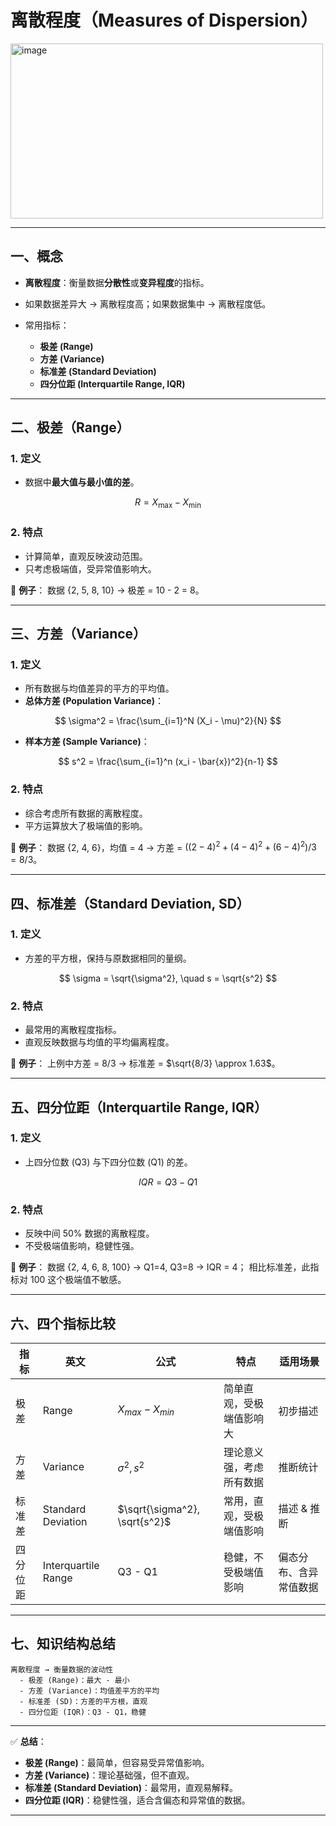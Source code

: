 

# 离散程度（Measures of Dispersion）
<img width="500" height="280" alt="image" src="https://github.com/user-attachments/assets/a6650c7d-99cc-4498-b49a-97a37a5a6780" />

---

## 一、概念

* **离散程度**：衡量数据**分散性**或**变异程度**的指标。
* 如果数据差异大 → 离散程度高；如果数据集中 → 离散程度低。
* 常用指标：

  * **极差 (Range)**
  * **方差 (Variance)**
  * **标准差 (Standard Deviation)**
  * **四分位距 (Interquartile Range, IQR)**

---

## 二、极差（Range）

### 1. 定义

* 数据中**最大值与最小值的差**。

$$
R = X_{\max} - X_{\min}
$$

### 2. 特点

* 计算简单，直观反映波动范围。
* 只考虑极端值，受异常值影响大。

📍 **例子**：
数据 {2, 5, 8, 10} → 极差 = 10 - 2 = 8。

---

## 三、方差（Variance）

### 1. 定义

* 所有数据与均值差异的平方的平均值。
* **总体方差 (Population Variance)**：

$$
\sigma^2 = \frac{\sum_{i=1}^N (X_i - \mu)^2}{N}
$$

* **样本方差 (Sample Variance)**：

$$
s^2 = \frac{\sum_{i=1}^n (x_i - \bar{x})^2}{n-1}
$$

### 2. 特点

* 综合考虑所有数据的离散程度。
* 平方运算放大了极端值的影响。

📍 **例子**：
数据 {2, 4, 6}，均值 = 4 → 方差 = $( (2-4)^2+(4-4)^2+(6-4)^2 )/3 = 8/3$。

---

## 四、标准差（Standard Deviation, SD）

### 1. 定义

* 方差的平方根，保持与原数据相同的量纲。

$$
\sigma = \sqrt{\sigma^2}, \quad s = \sqrt{s^2}
$$

### 2. 特点

* 最常用的离散程度指标。
* 直观反映数据与均值的平均偏离程度。

📍 **例子**：
上例中方差 = 8/3 → 标准差 = $\sqrt{8/3} \approx 1.63$。

---

## 五、四分位距（Interquartile Range, IQR）

### 1. 定义

* 上四分位数 (Q3) 与下四分位数 (Q1) 的差。

$$
IQR = Q3 - Q1
$$

### 2. 特点

* 反映中间 50% 数据的离散程度。
* 不受极端值影响，稳健性强。

📍 **例子**：
数据 {2, 4, 6, 8, 100} → Q1=4, Q3=8 → IQR = 4；
相比标准差，此指标对 100 这个极端值不敏感。

---

## 六、四个指标比较

| 指标   | 英文                  | 公式                            | 特点           | 适用场景        |
| ---- | ------------------- | ----------------------------- | ------------ | ----------- |
| 极差   | Range               | $X_{max}-X_{min}$             | 简单直观，受极端值影响大 | 初步描述        |
| 方差   | Variance            | $\sigma^2, s^2$               | 理论意义强，考虑所有数据 | 推断统计        |
| 标准差  | Standard Deviation  | $\sqrt{\sigma^2}, \sqrt{s^2}$ | 常用，直观，受极端值影响 | 描述 & 推断     |
| 四分位距 | Interquartile Range | Q3 - Q1                       | 稳健，不受极端值影响   | 偏态分布、含异常值数据 |

---

## 七、知识结构总结

```
离散程度 → 衡量数据的波动性
  - 极差 (Range)：最大 - 最小
  - 方差 (Variance)：均值差平方的平均
  - 标准差 (SD)：方差的平方根，直观
  - 四分位距 (IQR)：Q3 - Q1，稳健
```

---

✅ **总结**：

* **极差 (Range)**：最简单，但容易受异常值影响。
* **方差 (Variance)**：理论基础强，但不直观。
* **标准差 (Standard Deviation)**：最常用，直观易解释。
* **四分位距 (IQR)**：稳健性强，适合含偏态和异常值的数据。

---



